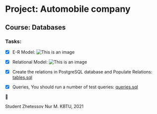 # Project: Automobile company
## Course: Databases

### Tasks:

- [x] E-R Model:
![This is an image](https://github.com/Noorius/2year/blob/main/Database/Project%20%5BFull%5D/E-R%20Project(updated).jpg)

- [x] Relational Model:
![This is an image](https://github.com/Noorius/2year/blob/main/Database/Project%20%5BFull%5D/Relational%20Model.png)

- [x] Create the relations in PostgreSQL database and Populate Relations:
	[tables.sql](https://github.com/Noorius/2year/blob/main/Database/Project%20%5BFull%5D/tables.sql)

- [x] Queries, You should run a number of test queries: 
	[queries.sql](https://github.com/Noorius/2year/blob/main/Database/Project%20%5BFull%5D/queries.sql)

:tada:

Student Zhetessov Nur M.
KBTU, 2021
